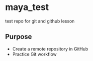 # maya_test
test repo for git and github lesson

## Purpose

- Create a remote repository in GitHub
- Practice Git workflow
